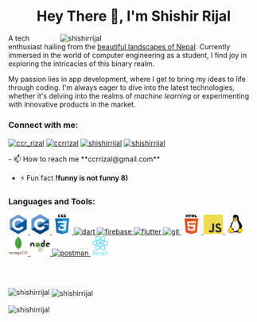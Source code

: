 <h1 align="center">Hey There 👋, I'm Shishir Rijal</h1>

<img width="400" align = "right" src="https://github.com/ShishirRijal/ShishirRijal/assets/63596895/4a8b145b-1469-43bc-b212-e77b0ec5c3ef" alt="shishirrijal" /> 

<p>
A tech enthusiast hailing from the <u>beautiful landscapes of Nepal</u>. Currently immersed in the world of computer engineering as a student, I find joy in exploring the intricacies of this binary realm.

My passion lies in app development, where I get to bring my ideas to life through coding. I'm always eager to dive into the latest technologies, whether it's delving into the realms of <i>machine learning</i> or experimenting with innovative products in the market.
</p>



 

<h3 align="left">Connect with me:</h3>
<p align="left">
<a href="https://twitter.com/ccr_rizal" target="blank"><img align="center" src="https://raw.githubusercontent.com/rahuldkjain/github-profile-readme-generator/master/src/images/icons/Social/twitter.svg" alt="ccr_rizal" height="30" width="40" /></a>
<a href="https://instagram.com/ccrrizal" target="blank"><img align="center" src="https://raw.githubusercontent.com/rahuldkjain/github-profile-readme-generator/master/src/images/icons/Social/instagram.svg" alt="ccrrizal" height="30" width="40" /></a>
<a href="https://www.hackerrank.com/shishirrijal" target="blank"><img align="center" src="https://raw.githubusercontent.com/rahuldkjain/github-profile-readme-generator/master/src/images/icons/Social/hackerrank.svg" alt="shishirrijal" height="30" width="40" /></a>
<a href="https://www.leetcode.com/shishirrijal" target="blank"><img align="center" src="https://raw.githubusercontent.com/rahuldkjain/github-profile-readme-generator/master/src/images/icons/Social/leet-code.svg" alt="shishirrijal" height="30" width="40" /></a>
</p>
- 📫 How to reach me **ccrrizal@gmail.com**

- ⚡ Fun fact **!funny is not funny 8)**


<h3 align="left">Languages and Tools:</h3>
<p align="left">  <a href="https://www.cprogramming.com/" target="_blank" rel="noreferrer"> <img src="https://raw.githubusercontent.com/devicons/devicon/master/icons/c/c-original.svg" alt="c" width="40" height="40"/> </a> <a href="https://www.w3schools.com/cpp/" target="_blank" rel="noreferrer"> <img src="https://raw.githubusercontent.com/devicons/devicon/master/icons/cplusplus/cplusplus-original.svg" alt="cplusplus" width="40" height="40"/> </a> <a href="https://www.w3schools.com/css/" target="_blank" rel="noreferrer"> <img src="https://raw.githubusercontent.com/devicons/devicon/master/icons/css3/css3-original-wordmark.svg" alt="css3" width="40" height="40"/> </a> <a href="https://dart.dev" target="_blank" rel="noreferrer"> <img src="https://www.vectorlogo.zone/logos/dartlang/dartlang-icon.svg" alt="dart" width="40" height="40"/> </a> <a href="https://firebase.google.com/" target="_blank" rel="noreferrer"> <img src="https://www.vectorlogo.zone/logos/firebase/firebase-icon.svg" alt="firebase" width="40" height="40"/> </a> <a href="https://flutter.dev" target="_blank" rel="noreferrer"> <img src="https://www.vectorlogo.zone/logos/flutterio/flutterio-icon.svg" alt="flutter" width="40" height="40"/> </a> <a href="https://git-scm.com/" target="_blank" rel="noreferrer"> <img src="https://www.vectorlogo.zone/logos/git-scm/git-scm-icon.svg" alt="git" width="40" height="40"/> </a> <a href="https://www.w3.org/html/" target="_blank" rel="noreferrer"> <img src="https://raw.githubusercontent.com/devicons/devicon/master/icons/html5/html5-original-wordmark.svg" alt="html5" width="40" height="40"/> </a> <a href="https://developer.mozilla.org/en-US/docs/Web/JavaScript" target="_blank" rel="noreferrer"> <img src="https://raw.githubusercontent.com/devicons/devicon/master/icons/javascript/javascript-original.svg" alt="javascript" width="40" height="40"/> </a> <a href="https://www.linux.org/" target="_blank" rel="noreferrer"> <img src="https://raw.githubusercontent.com/devicons/devicon/master/icons/linux/linux-original.svg" alt="linux" width="40" height="40"/> </a> <a href="https://www.mongodb.com/" target="_blank" rel="noreferrer"> <img src="https://raw.githubusercontent.com/devicons/devicon/master/icons/mongodb/mongodb-original-wordmark.svg" alt="mongodb" width="40" height="40"/> </a> <a href="https://nodejs.org" target="_blank" rel="noreferrer"> <img src="https://raw.githubusercontent.com/devicons/devicon/master/icons/nodejs/nodejs-original-wordmark.svg" alt="nodejs" width="40" height="40"/> </a> <a href="https://postman.com" target="_blank" rel="noreferrer"> <img src="https://www.vectorlogo.zone/logos/getpostman/getpostman-icon.svg" alt="postman" width="40" height="40"/> </a> <a href="https://reactjs.org/" target="_blank" rel="noreferrer"> <img src="https://raw.githubusercontent.com/devicons/devicon/master/icons/react/react-original-wordmark.svg" alt="react" width="40" height="40"/> </a> </p>

<!--
<h3 align="left">Support:</h3>
<p><a href="https://www.buymeacoffee.com/shishirrijal"> <img align="left" src="https://cdn.buymeacoffee.com/buttons/v2/default-yellow.png" height="50" width="210" alt="shishirrijal" /></a></p><br><br>
-->
</br></br>

<p><img align="left" src="https://github-readme-stats.vercel.app/api/top-langs?username=shishirrijal&show_icons=true&locale=en&layout=compact" alt="shishirrijal" /></p>

<p>&nbsp;<img align="center" src="https://github-readme-stats.vercel.app/api?username=shishirrijal&show_icons=true&locale=en" alt="shishirrijal" /></p>

<p><img align="center" src="https://github-readme-streak-stats.herokuapp.com/?user=shishirrijal&" alt="shishirrijal" /></p>
